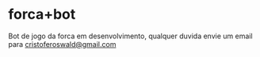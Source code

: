 # forca+bot
Bot de jogo da forca em desenvolvimento, qualquer duvida envie um email para cristoferoswald@gmail.com
